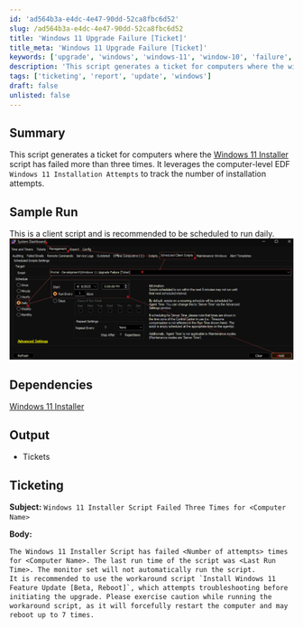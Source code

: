 ```yaml
---
id: 'ad564b3a-e4dc-4e47-90dd-52ca8fbc6d52'
slug: /ad564b3a-e4dc-4e47-90dd-52ca8fbc6d52
title: 'Windows 11 Upgrade Failure [Ticket]'
title_meta: 'Windows 11 Upgrade Failure [Ticket]'
keywords: ['upgrade', 'windows', 'windows-11', 'window-10', 'failure', 'ticket', 'reporting']
description: 'This script generates a ticket for computers where the windows 11 installation script has failed more than three times'
tags: ['ticketing', 'report', 'update', 'windows']
draft: false
unlisted: false
---
```


## Summary

This script generates a ticket for computers where the [Windows 11 Installer](/docs/a4668ce4-9788-47a9-bb3b-1997367803ad) script has failed more than three times. It leverages the computer-level EDF `Windows 11 Installation Attempts` to track the number of installation attempts.

## Sample Run

This is a client script and is recommended to be scheduled to run daily.  
![Image1](../../../static/img/docs/ad564b3a-e4dc-4e47-90dd-52ca8fbc6d52/image1.png)

## Dependencies

[Windows 11 Installer](/docs/a4668ce4-9788-47a9-bb3b-1997367803ad)

## Output

- Tickets

## Ticketing

**Subject:** `Windows 11 Installer Script Failed Three Times for <Computer Name>`

**Body:**

```PlainText
The Windows 11 Installer Script has failed <Number of attempts> times for <Computer Name>. The last run time of the script was <Last Run Time>. The monitor set will not automatically run the script. 
It is recommended to use the workaround script `Install Windows 11 Feature Update [Beta, Reboot]`, which attempts troubleshooting before initiating the upgrade. Please exercise caution while running the workaround script, as it will forcefully restart the computer and may reboot up to 7 times.
```